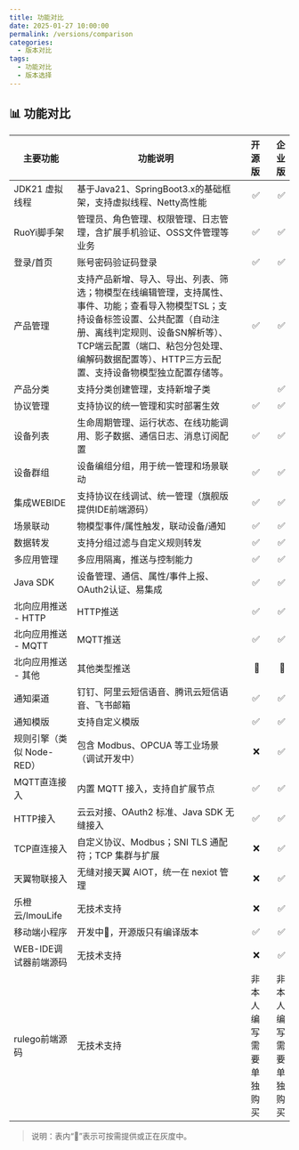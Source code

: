 ```yaml
---
title: 功能对比
date: 2025-01-27 10:00:00
permalink: /versions/comparison
categories:
  - 版本对比
tags:
  - 功能对比
  - 版本选择
---
```


## 📊 功能对比

| 主要功能 | 功能说明 | 开源版 | 企业版 |
|---|---|---:|---:|
| JDK21 虚拟线程 | 基于Java21、SpringBoot3.x的基础框架，支持虚拟线程、Netty高性能 | ✅ | ✅ |
| RuoYi脚手架 | 管理员、角色管理、权限管理、日志管理，含扩展手机验证、OSS文件管理等业务 | ✅ | ✅ |
| 登录/首页 | 账号密码验证码登录 | ✅ | ✅ |
| 产品管理 | 支持产品新增、导入、导出、列表、筛选；物模型在线编辑管理，支持属性、事件、功能；查看导入物模型TSL；支持设备标签设置、公共配置（自动注册、离线判定规则、设备SN解析等）、TCP端云配置（端口、粘包分包处理、编解码数据配置等）、HTTP三方云配置、支持设备物模型独立配置存储等。 | ✅ | ✅ |
| 产品分类 | 支持分类创建管理，支持新增子类 |  | ✅ |
| 协议管理 | 支持协议的统一管理和实时部署生效 | ✅ | ✅ |
| 设备列表 | 生命周期管理、运行状态、在线功能调用、影子数据、通信日志、消息订阅配置 | ✅ | ✅ |
| 设备群组 | 设备编组分组，用于统一管理和场景联动 | ✅ | ✅ |
| 集成WEBIDE | 支持协议在线调试、统一管理（旗舰版提供IDE前端源码） | ✅ | ✅ |
| 场景联动 | 物模型事件/属性触发，联动设备/通知 | ✅ | ✅ |
| 数据转发 | 支持分组过滤与自定义规则转发 | ✅ | ✅ |
| 多应用管理 | 多应用隔离，推送与控制能力 | ✅ | ✅ |
| Java SDK | 设备管理、通信、属性/事件上报、OAuth2认证、易集成 | ✅ | ✅ |
| 北向应用推送 - HTTP | HTTP推送 | ✅ | ✅ |
| 北向应用推送 - MQTT | MQTT推送 | ✅ | ✅ |
| 北向应用推送 - 其他 | 其他类型推送 | 🔄 | 🔄 |
| 通知渠道 | 钉钉、阿里云短信语音、腾讯云短信语音、飞书邮箱 | ✅ | ✅ |
| 通知模版 | 支持自定义模版 | ✅ | ✅ |
| 规则引擎（类似 Node-RED） | 包含 Modbus、OPCUA 等工业场景（调试开发中） | ❌ | ✅ |
| MQTT直连接入 | 内置 MQTT 接入，支持自扩展节点 | ✅ | ✅ |
| HTTP接入 | 云云对接、OAuth2 标准、Java SDK 无缝接入 | ✅ | ✅ |
| TCP直连接入 | 自定义协议、Modbus；SNI TLS 通配符；TCP 集群与扩展 | ❌ | ✅ |
| 天翼物联接入 | 无缝对接天翼 AIOT，统一在 nexiot 管理 | ❌ | ✅ |
| 乐橙云/ImouLife | 无技术支持 | ❌ | ✅ |
| 移动端小程序 | 开发中🔄，开源版只有编译版本 | ✅ | ✅ |
| WEB-IDE调试器前端源码 | 无技术支持 | ❌ | ✅ |
| rulego前端源码 | 无技术支持 | 非本人编写需要单独购买 | 非本人编写需要单独购买 |

> 说明：表内“🔄”表示可按需提供或正在灰度中。


